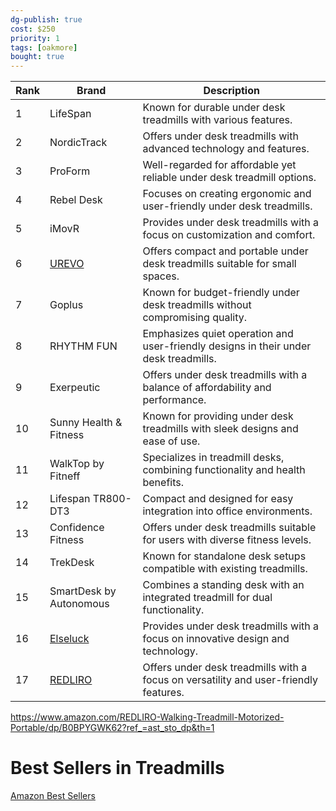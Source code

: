 ```yaml
---
dg-publish: true
cost: $250
priority: 1
tags: [oakmore]
bought: true
---
```


| Rank | Brand                 | Description                                               |
|------|-----------------------|-----------------------------------------------------------|
| 1    | LifeSpan              | Known for durable under desk treadmills with various features.|
| 2    | NordicTrack           | Offers under desk treadmills with advanced technology and features.|
| 3    | ProForm               | Well-regarded for affordable yet reliable under desk treadmill options.|
| 4    | Rebel Desk            | Focuses on creating ergonomic and user-friendly under desk treadmills.|
| 5    | iMovR                 | Provides under desk treadmills with a focus on customization and comfort.|
| 6    | [UREVO](https://www.amazon.com/UREVO-Treadmill-Walking-Portable-Capacity/dp/B0BVQMSVM1/ref=sr_1_2_sspa)                 | Offers compact and portable under desk treadmills suitable for small spaces.|
| 7    | Goplus                | Known for budget-friendly under desk treadmills without compromising quality.|
| 8    | RHYTHM FUN            | Emphasizes quiet operation and user-friendly designs in their under desk treadmills.|
| 9    | Exerpeutic            | Offers under desk treadmills with a balance of affordability and performance.|
| 10   | Sunny Health & Fitness| Known for providing under desk treadmills with sleek designs and ease of use.|
| 11   | WalkTop by Fitneff    | Specializes in treadmill desks, combining functionality and health benefits.|
| 12   | Lifespan TR800-DT3    | Compact and designed for easy integration into office environments.|
| 13   | Confidence Fitness    | Offers under desk treadmills suitable for users with diverse fitness levels.|
| 14   | TrekDesk               | Known for standalone desk setups compatible with existing treadmills.|
| 15   | SmartDesk by Autonomous| Combines a standing desk with an integrated treadmill for dual functionality.|
| 16 | [Elseluck](https://www.amazon.com/Elseluck-Walking-Treadmill-Portable-Control/dp/B0CB35LVMG/ref=sr_1_3) | Provides under desk treadmills with a focus on innovative design and technology.|
| 17 | [REDLIRO](https://www.amazon.com/REDLIRO-Treadmill-Portable-Motorized-Electric/dp/B091YJJ384/ref=sxin_17_pa_sp_search_thematic_sspa) | Offers under desk treadmills with a focus on versatility and user-friendly features.|

https://www.amazon.com/REDLIRO-Walking-Treadmill-Motorized-Portable/dp/B0BPYGWK62?ref_=ast_sto_dp&th=1

# Best Sellers in Treadmills

[Amazon Best Sellers](https://www.amazon.com/gp/bestsellers/sporting-goods/3407831/ref=zg_b_bs_3407831_1)